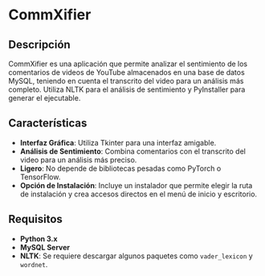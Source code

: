 # CommXifier

## Descripción

CommXifier es una aplicación que permite analizar el sentimiento de los comentarios de videos de YouTube almacenados en una base de datos MySQL, teniendo en cuenta el transcrito del video para un análisis más completo. Utiliza NLTK para el análisis de sentimiento y PyInstaller para generar el ejecutable.

## Características

- **Interfaz Gráfica**: Utiliza Tkinter para una interfaz amigable.
- **Análisis de Sentimiento**: Combina comentarios con el transcrito del video para un análisis más preciso.
- **Ligero**: No depende de bibliotecas pesadas como PyTorch o TensorFlow.
- **Opción de Instalación**: Incluye un instalador que permite elegir la ruta de instalación y crea accesos directos en el menú de inicio y escritorio.

## Requisitos

- **Python 3.x**
- **MySQL Server**
- **NLTK**: Se requiere descargar algunos paquetes como `vader_lexicon` y `wordnet`.


